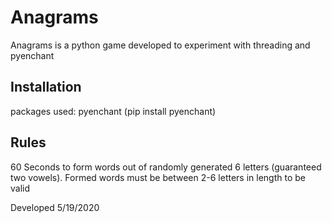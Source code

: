 # Anagrams 

Anagrams is a python game developed to experiment with threading and pyenchant 

## Installation

packages used: pyenchant (pip install pyenchant)

## Rules
60 Seconds to form words out of randomly generated 6 letters (guaranteed two vowels). 
Formed words must be between 2-6 letters in length to be valid  

Developed 5/19/2020
